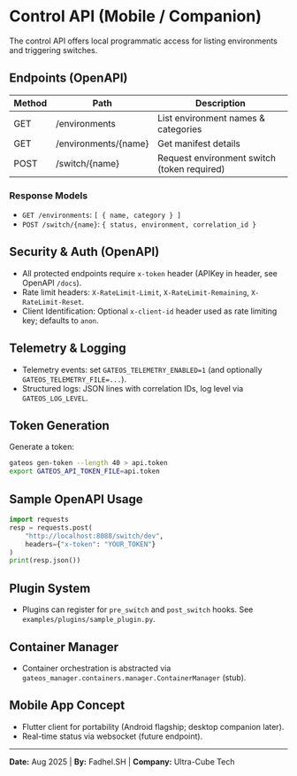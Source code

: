 # Control API (Mobile / Companion)

The control API offers local programmatic access for listing environments and triggering switches.


## Endpoints (OpenAPI)

| Method | Path | Description |
|--------|------|-------------|
| GET | /environments | List environment names & categories |
| GET | /environments/{name} | Get manifest details |
| POST | /switch/{name} | Request environment switch (token required) |


### Response Models

- `GET /environments`: `[ { name, category } ]`
- `POST /switch/{name}`: `{ status, environment, correlation_id }`


## Security & Auth (OpenAPI)

- All protected endpoints require `x-token` header (APIKey in header, see OpenAPI `/docs`).
- Rate limit headers: `X-RateLimit-Limit`, `X-RateLimit-Remaining`, `X-RateLimit-Reset`.
- Client Identification: Optional `x-client-id` header used as rate limiting key; defaults to `anon`.


## Telemetry & Logging

- Telemetry events: set `GATEOS_TELEMETRY_ENABLED=1` (and optionally `GATEOS_TELEMETRY_FILE=...`).
- Structured logs: JSON lines with correlation IDs, log level via `GATEOS_LOG_LEVEL`.


## Token Generation

Generate a token:

```bash
gateos gen-token --length 40 > api.token
export GATEOS_API_TOKEN_FILE=api.token
```


## Sample OpenAPI Usage

```python
import requests
resp = requests.post(
	"http://localhost:8088/switch/dev",
	headers={"x-token": "YOUR_TOKEN"}
)
print(resp.json())
```

## Plugin System

- Plugins can register for `pre_switch` and `post_switch` hooks. See `examples/plugins/sample_plugin.py`.

## Container Manager

- Container orchestration is abstracted via `gateos_manager.containers.manager.ContainerManager` (stub).

## Mobile App Concept

- Flutter client for portability (Android flagship; desktop companion later).
- Real-time status via websocket (future endpoint).

---
**Date:** Aug 2025 | **By:** Fadhel.SH | **Company:** Ultra-Cube Tech

